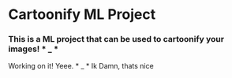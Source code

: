 # Cartoonify ML Project
### This is a ML project that can be used to cartoonify your images! * _ *
Working on it! Yeee. * _ * Ik Damn, thats nice
